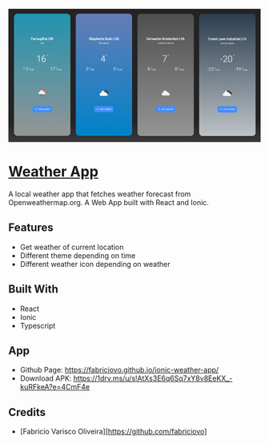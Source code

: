 ![prints](./doc/ionic_weather_app.jpg)

# [Weather App](https://github.com/fabriciovo/ionic-weather-app/)
A local weather app that fetches weather forecast from Openweathermap.org. A  Web App built with React and Ionic.

## Features
* Get weather of current location
* Different theme depending on time
* Different weather icon depending on weather

## Built With
* React
* Ionic
* Typescript

## App
* Github Page: https://fabriciovo.github.io/ionic-weather-app/
* Download APK: https://1drv.ms/u/s!AtXs3E6q6Sq7xY8v8EeKX_-kuRFkeA?e=4CmF4e

## Credits

- [Fabricio Varisco Oliveira][https://github.com/fabriciovo]



